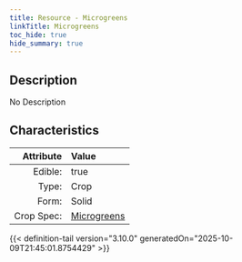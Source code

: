 ```yaml
---
title: Resource - Microgreens
linkTitle: Microgreens
toc_hide: true
hide_summary: true
---
```

<!-- This is generated by the MarsSim HelpGenertor, do not edit. -->

## Description
No Description

## Characteristics

| Attribute      | Value |
|--------:|:------|
|Edible:|true|
|Type:|Crop|
|Form:|Solid|
|Crop Spec:|[Microgreens](/docs/definitions/crop/microgreens)|
 



    


{{< definition-tail version="3.10.0" generatedOn="2025-10-09T21:45:01.8754429" >}}


